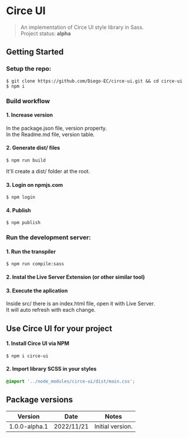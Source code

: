 # Circe UI

> An implementation of Circe UI style library in Sass.  
> Project status: **alpha**

## Getting Started

### Setup the repo:
```
$ git clone https://github.com/Diego-EC/circe-ui.git && cd circe-ui
$ npm i
```

### Build workflow
#### 1. Increase version
In the package.json file, version property.  
In the Readme.md file, version table.

#### 2. Generate dist/ files
```
$ npm run build
```
It'll create a dist/ folder at the root.  

#### 3. Login on npmjs.com
```
$ npm login
```

#### 4. Publish
```
$ npm publish
```

### Run the development server:
#### 1. Run the transpiler
```
$ npm run compile:sass
```

#### 2. Instal the Live Server Extension (or other similar tool)

#### 3. Execute the aplication
Inside src/ there is an index.html file, open it with Live Server.  
It will auto refresh with each change.


## Use Circe UI for your project
#### 1. Install Circe UI via NPM
```
$ npm i circe-ui
```
#### 2. Import library SCSS in your styles
```css
@import '../node_modules/circe-ui/dist/main.css';
```


## Package versions

| Version       | Date       | Notes            |
|---------------|------------|------------------|
| 1.0.0-alpha.1 | 2022/11/21 | Initial version. |